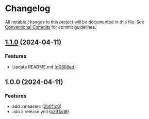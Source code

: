 # Changelog

All notable changes to this project will be documented in this file. See
[Conventional Commits](https://conventionalcommits.org) for commit guidelines.

## [1.1.0](https://github.com/thomasdenecker/quartoManuscrit/compare/v1.0.0...v1.1.0) (2024-04-11)


### Features

* Update README.md ([d0806ed](https://github.com/thomasdenecker/quartoManuscrit/commit/d0806ed20c25bf1e0c664fec6140919a803a7c60))

## 1.0.0 (2024-04-11)


### Features

* add .releaserc ([2b0f1c0](https://github.com/thomasdenecker/quartoManuscrit/commit/2b0f1c0d3d043ca1eb7d416bdd7609243a0ce4a4))
* add a release.yml ([5261ad9](https://github.com/thomasdenecker/quartoManuscrit/commit/5261ad9f75f4a98353f55da4b251021cd9b49849))
